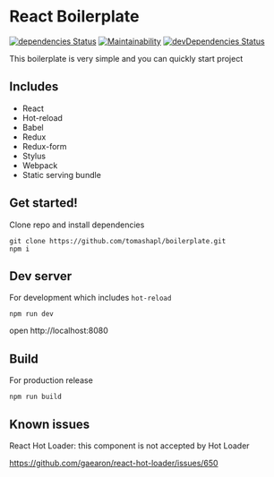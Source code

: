 # React Boilerplate

[![dependencies Status](https://david-dm.org/tomashapl/boilerplate/status.svg)](https://david-dm.org/tomashapl/boilerplate)
[![Maintainability](https://api.codeclimate.com/v1/badges/0e70ac3f7dbec8cb6d30/maintainability)](https://codeclimate.com/github/tomashapl/boilerplate/maintainability)
[![devDependencies Status](https://david-dm.org/tomashapl/boilerplate/dev-status.svg)](https://david-dm.org/tomashapl/boilerplate?type=dev)

This boilerplate is very simple and you can quickly start project

## Includes
- React
- Hot-reload
- Babel
- Redux
- Redux-form
- Stylus
- Webpack
- Static serving bundle

## Get started!

Clone repo and install dependencies
```
git clone https://github.com/tomashapl/boilerplate.git
npm i
```

## Dev server
For development which includes `hot-reload`
```
npm run dev
```
open http://localhost:8080

## Build

For production release
```
npm run build
```

## Known issues
React Hot Loader: this component is not accepted by Hot Loader

https://github.com/gaearon/react-hot-loader/issues/650
